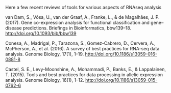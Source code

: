 Here a few recent reviews of tools for various aspects of RNAseq analysis

van Dam, S., Võsa, U., van der Graaf, A., Franke, L., & de Magalhães, J. P. (2017). Gene co-expression analysis for functional classification and gene–disease predictions. Briefings in Bioinformatics, bbw139–18. http://doi.org/10.1093/bib/bbw139

Conesa, A., Madrigal, P., Tarazona, S., Gomez-Cabrero, D., Cervera, A., McPherson, A., et al. (2016). A survey of best practices for RNA-seq data analysis. Genome Biology, 17(1), 1–19. http://doi.org/10.1186/s13059-016-0881-8

Castel, S. E., Levy-Moonshine, A., Mohammadi, P., Banks, E., & Lappalainen, T. (2015). Tools and best practices for data processing in allelic expression analysis. Genome Biology, 16(1), 1–12. http://doi.org/10.1186/s13059-015-0762-6
